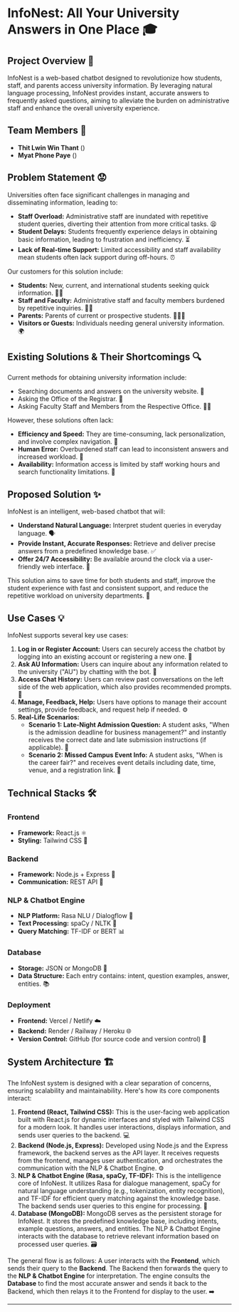 # InfoNest: All Your University Answers in One Place 🎓

## Project Overview 🚀

InfoNest is a web-based chatbot designed to revolutionize how students, staff, and parents access university information. By leveraging natural language processing, InfoNest provides instant, accurate answers to frequently asked questions, aiming to alleviate the burden on administrative staff and enhance the overall university experience.

## Team Members 👥

*   **Thit Lwin Win Thant** ()
*   **Myat Phone Paye** ()

## Problem Statement 😟

Universities often face significant challenges in managing and disseminating information, leading to:

*   **Staff Overload:** Administrative staff are inundated with repetitive student queries, diverting their attention from more critical tasks. 😫
*   **Student Delays:** Students frequently experience delays in obtaining basic information, leading to frustration and inefficiency. ⏳
*   **Lack of Real-time Support:** Limited accessibility and staff availability mean students often lack support during off-hours. ⏰

Our customers for this solution include:
*   **Students:** New, current, and international students seeking quick information. 🧑‍🎓
*   **Staff and Faculty:** Administrative staff and faculty members burdened by repetitive inquiries. 👨‍🏫
*   **Parents:** Parents of current or prospective students. 👨‍👩‍👧
*   **Visitors or Guests:** Individuals needing general university information. 🌍

## Existing Solutions & Their Shortcomings 🔍

Current methods for obtaining university information include:

*   Searching documents and answers on the university website. 📁
*   Asking the Office of the Registrar. 🏢
*   Asking Faculty Staff and Members from the Respective Office. 🧑‍💼

However, these solutions often lack:

*   **Efficiency and Speed:** They are time-consuming, lack personalization, and involve complex navigation. 🐌
*   **Human Error:** Overburdened staff can lead to inconsistent answers and increased workload. 📝
*   **Availability:** Information access is limited by staff working hours and search functionality limitations. 🚫

## Proposed Solution ✨

InfoNest is an intelligent, web-based chatbot that will:

*   **Understand Natural Language:** Interpret student queries in everyday language. 🗣️
*   **Provide Instant, Accurate Responses:** Retrieve and deliver precise answers from a predefined knowledge base. ✅
*   **Offer 24/7 Accessibility:** Be available around the clock via a user-friendly web interface. 🌙

This solution aims to save time for both students and staff, improve the student experience with fast and consistent support, and reduce the repetitive workload on university departments. 🌟

## Use Cases 💡

InfoNest supports several key use cases:

1.  **Log in or Register Account:** Users can securely access the chatbot by logging into an existing account or registering a new one. 🔐
2.  **Ask AU Information:** Users can inquire about any information related to the university ("AU") by chatting with the bot. 💬
3.  **Access Chat History:** Users can review past conversations on the left side of the web application, which also provides recommended prompts. 📜
4.  **Manage, Feedback, Help:** Users have options to manage their account settings, provide feedback, and request help if needed. ⚙️
5.  **Real-Life Scenarios:**
    *   **Scenario 1: Late-Night Admission Question:** A student asks, "When is the admission deadline for business management?" and instantly receives the correct date and late submission instructions (if applicable). 🌃
    *   **Scenario 2: Missed Campus Event Info:** A student asks, "When is the career fair?" and receives event details including date, time, venue, and a registration link. 📅

## Technical Stacks 🛠️

### Frontend
*   **Framework:** React.js ⚛️
*   **Styling:** Tailwind CSS 🎨

### Backend
*   **Framework:** Node.js + Express 🐍
*   **Communication:** REST API 🔗

### NLP & Chatbot Engine
*   **NLP Platform:** Rasa NLU / Dialogflow 🤖
*   **Text Processing:** spaCy / NLTK 🧠
*   **Query Matching:** TF-IDF or BERT 📊

### Database
*   **Storage:** JSON or MongoDB 🍃
*   **Data Structure:** Each entry contains: intent, question examples, answer, entities. 📚

### Deployment
*   **Frontend:** Vercel / Netlify ☁️
*   **Backend:** Render / Railway / Heroku 🌐
*   **Version Control:** GitHub (for source code and version control) 🐙

## System Architecture 🏗️

The InfoNest system is designed with a clear separation of concerns, ensuring scalability and maintainability. Here's how its core components interact:

1.  **Frontend (React, Tailwind CSS):** This is the user-facing web application built with React.js for dynamic interfaces and styled with Tailwind CSS for a modern look. It handles user interactions, displays information, and sends user queries to the backend. 💻
2.  **Backend (Node.js, Express):** Developed using Node.js and the Express framework, the backend serves as the API layer. It receives requests from the frontend, manages user authentication, and orchestrates the communication with the NLP & Chatbot Engine. ⚙️
3.  **NLP & Chatbot Engine (Rasa, spaCy, TF-IDF):** This is the intelligence core of InfoNest. It utilizes Rasa for dialogue management, spaCy for natural language understanding (e.g., tokenization, entity recognition), and TF-IDF for efficient query matching against the knowledge base. The backend sends user queries to this engine for processing. 🧠
4.  **Database (MongoDB):** MongoDB serves as the persistent storage for InfoNest. It stores the predefined knowledge base, including intents, example questions, answers, and entities. The NLP & Chatbot Engine interacts with the database to retrieve relevant information based on processed user queries. 🗃️

The general flow is as follows: A user interacts with the **Frontend**, which sends their query to the **Backend**. The Backend then forwards the query to the **NLP & Chatbot Engine** for interpretation. The engine consults the **Database** to find the most accurate answer and sends it back to the Backend, which then relays it to the Frontend for display to the user. ➡️

---
